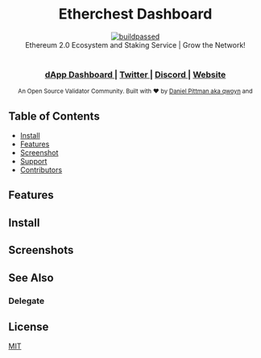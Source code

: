 <h1 align="center">Etherchest Dashboard</h1>
<div align="center">
<a href="https://travis-ci.org/qwoyn/etherchest-ui">
<img border="0" alt="buildpassed" src="https://travis-ci.org/dpdanpittman/Hashkings-2D-UI.svg?branch=master"></a><br/>
  <strong></strong>
</div>
<div align="center">
  Ethereum 2.0 Ecosystem and Staking Service | Grow the Network!
</div>

<br />

<div align="center">
  <h3>
    <a href="https://dashboard.etherchest.com/">
      dApp Dashboard
    </a>
    <span> | </span>
    <a href="https://twitter.com/etherchest">
      Twitter
    </a>
    <span> | </span>
    <a href="https://discord.gg/P4NbDaV">
      Discord
    </a>
    <span> | </span>
    <a href="https://etherchest.com">
      Website
    </a>
  </h3>
</div>

<div align="center">
  <sub>An Open Source Validator Community. Built with ❤︎ by
  <a href="https://www.linkedin.com/in/mrpittman1">Daniel Pittman aka qwoyn</a> and
</div>

## Table of Contents
- [Install](#installation)
- [Features](#features)
- [Screenshot](#screenshot)
- [Support](#support)
- [Contributors](#contributors)


## Features

## Install

## Screenshots

## See Also

### Delegate

## License
[MIT](https://tldrlegal.com/license/mit-license)
